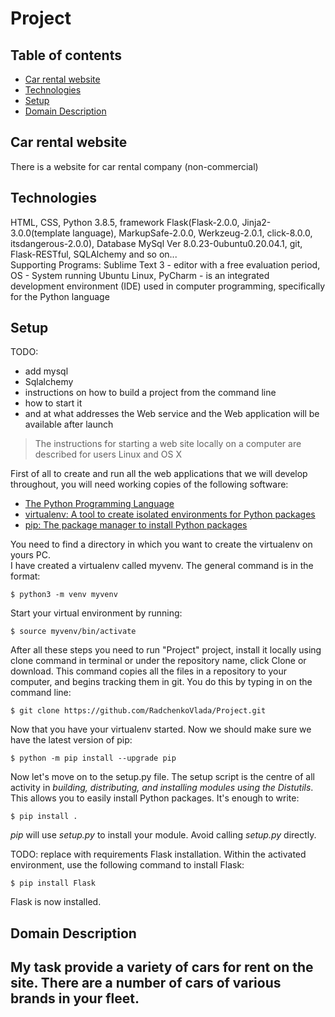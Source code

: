 # Project
## Table of contents

* [Car rental website](#general-info)
* [Technologies](#technologies)
* [Setup](#setup)
* [Domain Description](#domain_description)


## Car rental website

There is a website for car rental company (non-commercial)


## Technologies

HTML, CSS, Python 3.8.5, framework Flask(Flask-2.0.0, Jinja2-3.0.0(template language), MarkupSafe-2.0.0, Werkzeug-2.0.1, click-8.0.0, 
itsdangerous-2.0.0), Database MySql Ver 8.0.23-0ubuntu0.20.04.1, git, Flask-RESTful, SQLAlchemy and so on...\
Supporting Programs: Sublime Text 3 - editor with a free evaluation period,
OS - System running Ubuntu Linux,
PyCharm - is an integrated development environment (IDE) used in computer programming, specifically for the Python language 

## Setup
TODO: 
* add mysql
* Sqlalchemy
* instructions on how to build a project from the command line 
* how to start it 
* and at what addresses the Web service and the Web application will be available after launch
> The instructions for starting a web site locally on a computer are described for users Linux and OS X

First of all to create and run all the web applications that we will develop throughout, you will need working copies 
of the following software:
*	[The Python Programming Language](https://www.python.org/downloads/)
*	[virtualenv: A tool to create isolated environments for Python packages](https://virtualenv.pypa.io/en/latest/installation.html)
*	[pip: The package manager to install Python packages](https://pip.pypa.io/en/stable/installing/)

You need to find a directory in which you want to create the virtualenv on yours PC.\
I have created a virtualenv called myvenv. The general command is in the format:

```
$ python3 -m venv myvenv
```

Start your virtual environment by running:

```
$ source myvenv/bin/activate
```

After all these steps you need to run "Project" project, install it locally using clone command in terminal or
under the repository name, click Clone or download.
This command copies all the files in a repository to your computer,
and begins tracking them in git. You do this by typing in on the command line:
 
```
$ git clone https://github.com/RadchenkoVlada/Project.git
```
 
Now that you have your virtualenv started.
Now we should make sure we have the latest version of pip:

```
$ python -m pip install --upgrade pip
```
Now let's move on to the setup.py file.
The setup script is the centre of all activity in *building, distributing, and installing modules using the Distutils*.
This allows you to easily install Python packages. It's enough to write:
```
$ pip install . 
```
*pip* will use *setup.py* to install your module. Avoid calling *setup.py* directly.

TODO: replace with requirements
Flask installation. Within the activated environment, use the following command to install Flask:
```
$ pip install Flask
```
Flask is now installed.



## Domain Description

My task provide a variety of cars for rent on the site. There are a number of **cars** of various brands in your 
fleet.
------------------------

